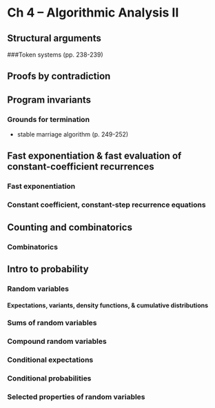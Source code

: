 # Ch 4 – Algorithmic Analysis II

## Structural arguments

###Token systems (pp. 238-239)

## Proofs by contradiction

## Program invariants

### Grounds for termination

* stable marriage algorithm (p. 249-252)

## Fast exponentiation & fast evaluation of constant-coefficient recurrences

### Fast exponentiation​

### Constant coefficient, constant-step recurrence equations

## Counting and combinatorics

### Combinatorics

## Intro to probability

### Random variables

#### Expectations, variants, density functions, & cumulative distributions

### Sums of random variables

### Compound random variables 

### Conditional expectations

### Conditional probabilities

### Selected properties of random variables























